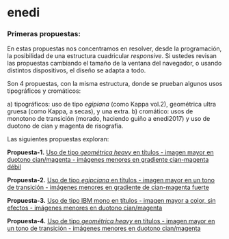 # enedi

### Primeras propuestas:

En estas propuestas nos concentramos en resolver, desde la programación, la posibilidad de una estructura cuadricular *responsive*. Si ustedes revisan las propuestas cambiando el tamaño de la ventana del navegador, o usando distintos dispositivos, el diseño se adapta a todo.

Son 4 propuestas, con la misma estructura, donde se prueban algunos usos tipográficos y cromáticos: 

a) tipográficos: uso de tipo *egipiana* (como Kappa vol.2), geométrica ultra gruesa (como Kappa, a secas), y una extra.
b) cromático: usos de monotono de transición (morado, haciendo guiño a enedi2017) y uso de duotono de cian y magenta de risografía.

Las siguientes propuestas exploran:


**Propuesta-1.** [Uso de tipo *geométrica heavy* en títulos - imagen mayor en duotono cian/magenta - imágenes menores en gradiente cian-magenta débil](https://facoasecas.github.io/enedi/propuesta-2/)

**Propuesta-2.** [Uso de tipo *egipciana* en títulos - imagen mayor en un tono de transición - imágenes menores en gradiente de cian-magenta fuerte](https://facoasecas.github.io/enedi/propuesta-1/)

**Propuesta-3.** [Uso de tipo IBM mono en títulos - imagen mayor a color, sin efectos - imágenes menores en duotono cian/magenta](https://facoasecas.github.io/enedi/propuesta-3/)

**Propuesta-4.** [Uso de tipo *geométrica heavy* en títulos - imagen mayor en un tono de transición - imágenes menores en duotono cian/magenta](https://facoasecas.github.io/enedi/propuesta-4/)
